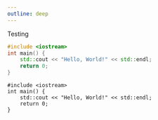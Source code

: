 ```yaml
---
outline: deep
---
```


Testing

```cpp
#include <iostream>
int main() {
	std::cout << "Hello, World!" << std::endl;
	return 0;
}
```

```cpp{3}
#include <iostream>
int main() {
	std::cout << "Hello, World!" << std::endl;
	return 0;
}
```